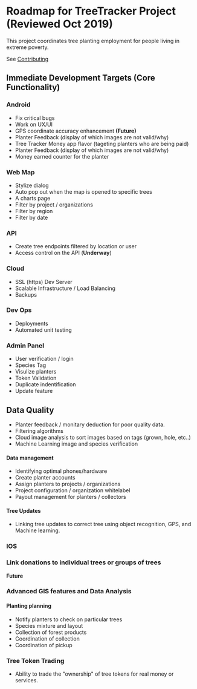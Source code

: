 # Roadmap for TreeTracker Project (Reviewed Oct 2019)

This project coordinates tree planting employment for people living in extreme poverty.

See [Contributing](https://github.com/Greenstand/Development-Overview/blob/master/Contributing.md) 

## Immediate Development Targets (Core Functionality)

### Android

+ Fix critical bugs
+ Work on UX/UI
+ GPS coordinate accuracy enhancement
**(Future)**
+ Planter Feedback (display of which images are not valid/why) 
+ Tree Tracker Money app flavor (tageting planters who are being paid)
+ Planter Feedback (display of which images are not valid/why) 
+ Money earned counter for the planter


### Web Map

+ Stylize dialog
+ Auto pop out when the map is opened to specific trees
+ A charts page
+ Filter by project / organizations
+ Filter by region
+ Filter by date

### API

+ Create tree endpoints filtered by location or user
+ Access control on the API  (**Underway**)
  
### Cloud

+ SSL (https) Dev Server
+ Scalable Infrastructure / Load Balancing
+ Backups

### Dev Ops
+ Deployments
+ Automated unit testing

### Admin Panel
+ User verification / login
+ Species Tag 
+ Visulize planters
+ Token Validation
+ Duplicate indentification
+ Update feature

## Data Quality
+ Planter feedback / monitary deduction for poor quality data.
+ Filtering algorithms
+ Cloud image analysis to sort images based on tags (grown, hole, etc..)
+ Machine Learning image and species verification

#### Data management
+ Identifying optimal phones/hardware 
+ Create planter accounts
+ Assign planters to projects / organizations
+ Project configuration / organization whitelabel
+ Payout management for planters / collectors

#### Tree Updates
+ Linking tree updates to correct tree using object recognition, GPS, and Machine learning.

### IOS

### Link donations to individual trees or groups of trees
**Future**
### Advanced GIS features and Data Analysis

#### Planting planning
+ Notify planters to check on particular trees
+ Species mixture and layout
+ Collection of forest products
+ Coordination of collection
+ Coordination of pickup

### Tree Token Trading
+ Ability to trade the "ownership" of tree tokens for real money or services.
